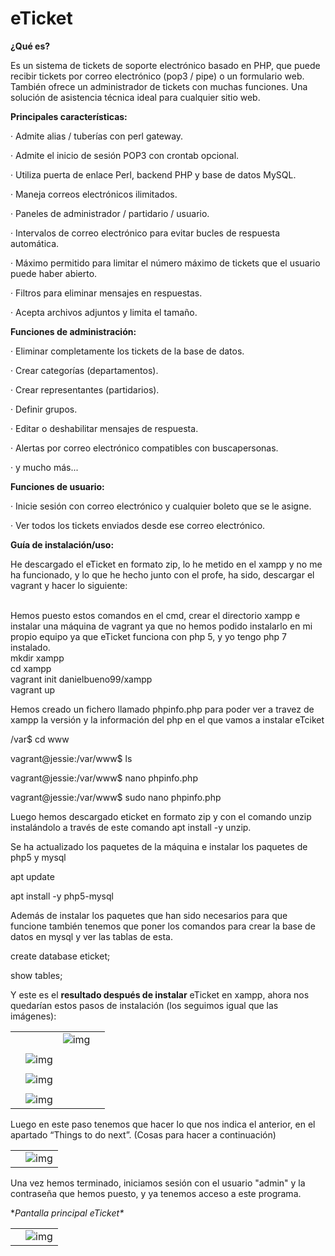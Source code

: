 # eTicket

**¿Qué es?**

Es un sistema de tickets de soporte electrónico basado en PHP, que puede recibir tickets por correo electrónico (pop3 / pipe) o un formulario web. También ofrece un administrador de tickets con muchas funciones. Una solución de asistencia técnica ideal para cualquier sitio web.
 <br>

**Principales características:**

·     Admite alias / tuberías con perl gateway.

·     Admite el inicio de sesión POP3 con crontab opcional.

·     Utiliza puerta de enlace Perl, backend PHP y base de datos MySQL.

·     Maneja correos electrónicos ilimitados.

·     Paneles de administrador / partidario / usuario.

·     Intervalos de correo electrónico para evitar bucles de respuesta automática.

·     Máximo permitido para limitar el número máximo de tickets que el usuario puede haber abierto.

·     Filtros para eliminar mensajes en respuestas.

·     Acepta archivos adjuntos y limita el tamaño.
  <br>
  
**Funciones de administración:**

·     Eliminar completamente los tickets de la base de datos.

·     Crear categorías (departamentos).

·     Crear representantes (partidarios).

·     Definir grupos.

·     Editar o deshabilitar mensajes de respuesta.

·     Alertas por correo electrónico compatibles con buscapersonas.

·     y mucho más...
 <br>

**Funciones de usuario:**

·     Inicie sesión con correo electrónico y cualquier boleto que se le asigne.

·     Ver todos los tickets enviados desde ese correo electrónico. 
 <br>

**Guía de instalación/uso:**

He descargado el eTicket en formato zip, lo he metido en el xampp y no me ha funcionado, y lo que he hecho junto con el profe, ha sido, descargar el vagrant y hacer lo siguiente:
 <br>
 <br>

Hemos puesto estos comandos en el cmd, crear el directorio xampp e instalar una máquina de vagrant ya que no hemos podido instalarlo en mi propio equipo ya que eTicket funciona con php 5, y yo tengo php 7 instalado.
 <br>
mkdir xampp
 <br>
cd xampp
 <br>
vagrant init danielbueno99/xampp
 <br>
vagrant up
 <br>
 

Hemos creado un fichero llamado phpinfo.php para poder ver a travez de xampp la versión y la información del php en el que vamos a instalar eTciket

/var$ cd www

vagrant@jessie:/var/www$ ls

vagrant@jessie:/var/www$ nano phpinfo.php

vagrant@jessie:/var/www$ sudo nano phpinfo.php

 

Luego hemos descargado eticket en formato zip y con el comando unzip instalándolo a través de este comando apt install -y unzip.

 

Se ha actualizado los paquetes de la máquina e instalar los paquetes de php5 y mysql

apt update

apt install -y php5-mysql

 

Además de instalar los paquetes que han sido necesarios para que funcione también tenemos que poner los comandos para crear la base de datos en mysql y ver las tablas de esta.

create database eticket;

show tables;

 



Y este es el **resultado después de instalar** eTicket en xampp, ahora nos quedarían estos pasos de instalación (los seguimos igual que las imágenes):



|      |                                                              |                                                              |      |
| ---- | ------------------------------------------------------------ | ------------------------------------------------------------ | ---- |
|      |                                                              | ![img](file:///C:/Users/Javi/AppData/Local/Temp/msohtmlclip1/01/clip_image005.png) |      |
|      |                                                              |                                                              |      |
|      | ![img](file:///C:/Users/Javi/AppData/Local/Temp/msohtmlclip1/01/clip_image006.png) |                                                              |      |
|      |                                                              |                                                              |      |
|      | ![img](file:///C:/Users/Javi/AppData/Local/Temp/msohtmlclip1/01/clip_image007.png) |                                                              |      |
|      |                                                              |                                                              |      |
|      | ![img](file:///C:/Users/Javi/AppData/Local/Temp/msohtmlclip1/01/clip_image008.png) |                                                              |      |

 



Luego en este paso tenemos que hacer lo que nos indica el anterior, en el apartado “Things to do next”. (Cosas para hacer a continuación)



|      |                                                              |
| ---- | ------------------------------------------------------------ |
|      | ![img](file:///C:/Users/Javi/AppData/Local/Temp/msohtmlclip1/01/clip_image010.png) |

 





Una vez hemos terminado, iniciamos sesión con el usuario "admin" y la contraseña que hemos puesto, y ya tenemos acceso a este programa.

 

**Pantalla principal eTicket\**



|      |                                                              |
| ---- | ------------------------------------------------------------ |
|      | ![img](file:///C:/Users/Javi/AppData/Local/Temp/msohtmlclip1/01/clip_image012.png) |

 



 

